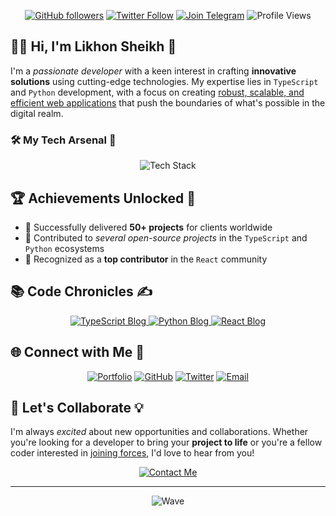 <p align="center">
  <a href="https://github.com/likhonsheikhorg"><img src="https://img.shields.io/github/followers/likhonsheikhorg?style=for-the-badge&logo=github" alt="GitHub followers" /></a>
  <a href="https://twitter.com/likhondotxyz"><img src="https://img.shields.io/twitter/follow/likhondotxyz?style=for-the-badge&logo=x" alt="Twitter Follow" /></a>
  <a href="https://t.me/likhondotxyz"><img src="https://img.shields.io/badge/Join%20Telegram-2CA5E0?style=for-the-badge&logo=telegram" alt="Join Telegram" /></a>
  <img src="https://komarev.com/ghpvc/?username=likhonsheikhorg&color=blueviolet&style=for-the-badge" alt="Profile Views" />
</p>

<h2>👨‍💻 <strong>Hi, I'm Likhon Sheikh</strong> 👋</h2>

<p>I'm a <em>passionate developer</em> with a keen interest in crafting <strong>innovative solutions</strong> using cutting-edge technologies. My expertise lies in <code>TypeScript</code> and <code>Python</code> development, with a focus on creating <u>robust, scalable, and efficient web applications</u> that push the boundaries of what's possible in the digital realm.</p>

<h3>🛠️ <strong>My Tech Arsenal</strong> 💪</h3>

<p align="center">
  <img src="https://skillicons.dev/icons?i=ts,py,js,react,nodejs,express,mongodb,postgres&theme=dark" alt="Tech Stack" />
</p>

<h2>🏆 <strong>Achievements Unlocked</strong> 🎉</h2>

<ul>
  <li>🌟 Successfully delivered <strong>50+ projects</strong> for clients worldwide</li>
  <li>🚀 Contributed to <em>several open-source projects</em> in the <code>TypeScript</code> and <code>Python</code> ecosystems</li>
  <li>🏅 Recognized as a <strong>top contributor</strong> in the <code>React</code> community</li>
</ul>

<h2>📚 <strong>Code Chronicles</strong> ✍️</h2>

<p align="center">
  <a href="https://likhonsheikh.com/blog/mastering-typescript">
    <img src="https://img.shields.io/badge/Mastering%20TypeScript-Advanced%20Tips%20and%20Tricks-blue?style=for-the-badge&logo=typescript" alt="TypeScript Blog" />
  </a>
  <a href="https://likhonsheikh.com/blog/scalable-python-apps">
    <img src="https://img.shields.io/badge/Building%20Scalable%20Python%20Applications-Best%20Practices-green?style=for-the-badge&logo=python" alt="Python Blog" />
  </a>
  <a href="https://likhonsheikh.com/blog/react-performance">
    <img src="https://img.shields.io/badge/React%20Performance-Optimization%20Techniques-cyan?style=for-the-badge&logo=react" alt="React Blog" />
  </a>
</p>

<h2>🌐 <strong>Connect with Me</strong> 🤝</h2>

<p align="center">
  <a href="https://likhonsheikh.com"><img src="https://img.shields.io/badge/Portfolio-likhonsheikh.com-blue?style=for-the-badge&logo=google-chrome" alt="Portfolio" /></a>
  <a href="https://github.com/likhon-xyz"><img src="https://img.shields.io/badge/GitHub-likhon--xyz-blue?style=for-the-badge&logo=github" alt="GitHub" /></a>
  <a href="https://twitter.com/likhondotxyz"><img src="https://img.shields.io/badge/Twitter-likhondotxyz-blue?style=for-the-badge&logo=x" alt="Twitter" /></a>
  <a href="mailto:me@likhonsheikh.com"><img src="https://img.shields.io/badge/Email-me%40likhonsheikh.com-blue?style=for-the-badge&logo=gmail" alt="Email" /></a>
</p>

<h2>🚀 <strong>Let's Collaborate</strong> 💡</h2>

<p>I'm always <em>excited</em> about new opportunities and collaborations. Whether you're looking for a developer to bring your <strong>project to life</strong> or you're a fellow coder interested in <u>joining forces</u>, I'd love to hear from you!</p>

<p align="center">
  <a href="https://likhonsheikh.com/contact"><img src="https://img.shields.io/badge/Contact%20Me-Let's%20Build%20Something%20Awesome-brightgreen?style=for-the-badge" alt="Contact Me" /></a>
</p>

<hr>

<p align="center">
  <img src="https://capsule-render.vercel.app/api?type=waving&color=gradient&height=60&section=footer" alt="Wave" />
</p>
